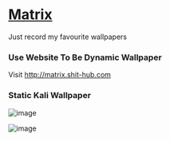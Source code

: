 # [Matrix](https://matrix.shit-hub.com)
Just record my favourite wallpapers
### Use Website To Be Dynamic Wallpaper
Visit <http://matrix.shit-hub.com>
### Static Kali Wallpaper
![image](https://raw.githubusercontent.com/shit-hub/wallpapers/main/wallpaper.jpg)

![image](https://raw.githubusercontent.com/shit-hub/wallpapers/main/wallpaper.png)
